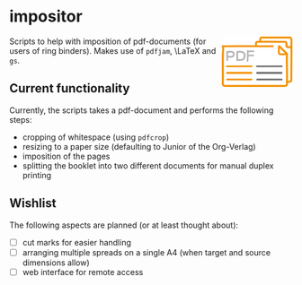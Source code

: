 # impositor
<img src="./logo-impositor.svg" width="25%" align="right" />

Scripts to help with imposition of pdf-documents (for users of ring binders). Makes use of `pdfjam`, \LaTeX and `gs`.

## Current functionality
Currently, the scripts takes a pdf-document and performs the following steps:
- cropping of whitespace (using `pdfcrop`)
- resizing to a paper size (defaulting to Junior of the Org-Verlag)
- imposition of the pages
- splitting the booklet into two different documents for manual duplex printing

## Wishlist
The following aspects are planned (or at least thought about):
- [ ] cut marks for easier handling
- [ ] arranging multiple spreads on a single A4 (when target and source dimensions allow)
- [ ] web interface for remote access
